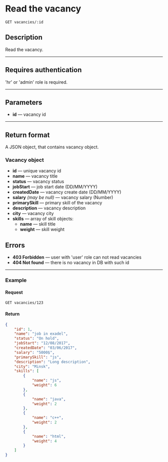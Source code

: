 # Read the vacancy

``` Text
GET vacancies/:id
```

## Description

Read the vacancy.

***

## Requires authentication

'hr' or 'admin' role is required.

***

## Parameters

- **id** — vacancy id

***

## Return format

A JSON object, that contains vacancy object.

### Vacancy object

- **id** — unique vacancy id
- **name** — vacancy title
- **status** — vacancy status
- **jobStart** — job start date (DD/MM/YYYY)
- **createdDate** — vacancy create date (DD/MM/YYYY)
- **salary** *(may be null)* — vacancy salary (Number)
- **primarySkill** — primary skill of the vacancy
- **description** — vacancy description
- **city** — vacancy city
- **skills** — array of skill objects:
  - **name** — skill title
  - **weight** — skill weight

## Errors

- **403 Forbidden** — user with 'user' role can not read vacancies
- **404 Not found** — there is no vacancy in DB with such id

***

### Example

#### **Request**

``` Text
GET vacancies/123
```

#### **Return**

``` JSON
{
    "id": 1,
    "name": "job in exadel",
    "status": "On hold",
    "jobStart": "12/08/2017",
    "createdDate": "03/06/2017",
    "salary": "5000$",
    "primarySkill": "js",
    "description": "Long description",
    "city": "Minsk",
    "skills": [
        {
            "name": "js",
            "weight": 6
        },
        {
            "name": "java",
            "weight": 2
        },
        {
            "name": "c++",
            "weight": 2
        },
        {
            "name": "html",
            "weight": 4
        }
    ]
}
```
